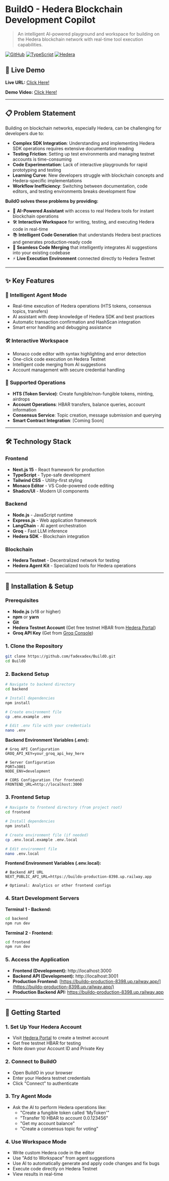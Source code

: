 # BuildO - Hedera Blockchain Development Copilot

> An intelligent AI-powered playground and workspace for building on the Hedera blockchain network with real-time tool execution capabilities.

[![GitHub](https://img.shields.io/badge/GitHub-BuildO-blue?logo=github)](https://github.com/fadexadex/BuildO.git)
[![TypeScript](https://img.shields.io/badge/TypeScript-96.7%25-blue?logo=typescript)](https://www.typescriptlang.org/)
[![Hedera](https://img.shields.io/badge/Hedera-Testnet-purple)](https://hedera.com/)

## 🚀 Live Demo

**Live URL:** [Click Here!](https://build-o.vercel.app/)

**Demo Video:** [Click Here!](https://youtu.be/cVV9ZzwM-zo?si=IboCFyC8q_BMhs_1)

---

## 📋 Problem Statement

Building on blockchain networks, especially Hedera, can be challenging for developers due to:

- **Complex SDK Integration**: Understanding and implementing Hedera SDK operations requires extensive documentation reading
- **Testing Friction**: Setting up test environments and managing testnet accounts is time-consuming
- **Code Experimentation**: Lack of interactive playgrounds for rapid prototyping and testing
- **Learning Curve**: New developers struggle with blockchain concepts and Hedera-specific implementations
- **Workflow Inefficiency**: Switching between documentation, code editors, and testing environments breaks development flow

**BuildO solves these problems by providing:**
- 🤖 **AI-Powered Assistant** with access to real Hedera tools for instant blockchain operations
- 🛠️ **Interactive Workspace** for writing, testing, and executing Hedera code in real-time
- 📚 **Intelligent Code Generation** that understands Hedera best practices and generates production-ready code
- 🔄 **Seamless Code Merging** that intelligently integrates AI suggestions into your existing codebase
- ⚡ **Live Execution Environment** connected directly to Hedera Testnet

---

## ✨ Key Features

### 🤖 **Intelligent Agent Mode**
- Real-time execution of Hedera operations (HTS tokens, consensus topics, transfers)
- AI assistant with deep knowledge of Hedera SDK and best practices
- Automatic transaction confirmation and HashScan integration
- Smart error handling and debugging assistance

### 🛠️ **Interactive Workspace**
- Monaco code editor with syntax highlighting and error detection
- One-click code execution on Hedera Testnet
- Intelligent code merging from AI suggestions
- Account management with secure credential handling

### 🔧 **Supported Operations**
- **HTS (Token Service)**: Create fungible/non-fungible tokens, minting, airdrops
- **Account Operations**: HBAR transfers, balance queries, account information
- **Consensus Service**: Topic creation, message submission and querying
- **Smart Contract Integration**: [Coming Soon]

---

## 🛠️ Technology Stack

### Frontend
- **Next.js 15** - React framework for production
- **TypeScript** - Type-safe development
- **Tailwind CSS** - Utility-first styling
- **Monaco Editor** - VS Code-powered code editing
- **Shadcn/UI** - Modern UI components

### Backend
- **Node.js** - JavaScript runtime
- **Express.js** - Web application framework
- **LangChain** - AI agent orchestration
- **Groq** - Fast LLM inference
- **Hedera SDK** - Blockchain integration

### Blockchain
- **Hedera Testnet** - Decentralized network for testing
- **Hedera Agent Kit** - Specialized tools for Hedera operations

---

## 🚀 Installation & Setup

### Prerequisites
- **Node.js** (v18 or higher)
- **npm** or **yarn**
- **Git**
- **Hedera Testnet Account** (Get free testnet HBAR from [Hedera Portal](https://portal.hedera.com/))
- **Groq API Key** (Get from [Groq Console](https://console.groq.com/))

### 1. Clone the Repository
```bash
git clone https://github.com/fadexadex/BuildO.git
cd BuildO
```

### 2. Backend Setup
```bash
# Navigate to backend directory
cd backend

# Install dependencies
npm install

# Create environment file
cp .env.example .env

# Edit .env file with your credentials
nano .env
```

**Backend Environment Variables (.env):**
```env
# Groq API Configuration
GROQ_API_KEY=your_groq_api_key_here

# Server Configuration
PORT=3001
NODE_ENV=development

# CORS Configuration (for frontend)
FRONTEND_URL=http://localhost:3000
```

### 3. Frontend Setup
```bash
# Navigate to frontend directory (from project root)
cd frontend

# Install dependencies
npm install

# Create environment file (if needed)
cp .env.local.example .env.local

# Edit environment file
nano .env.local
```

**Frontend Environment Variables (.env.local):**
```env
# Backend API URL
NEXT_PUBLIC_API_URL=https://buildo-production-8398.up.railway.app

# Optional: Analytics or other frontend configs
```

### 4. Start Development Servers

**Terminal 1 - Backend:**
```bash
cd backend
npm run dev
```

**Terminal 2 - Frontend:**
```bash
cd frontend
npm run dev
```

### 5. Access the Application
- **Frontend (Development):** http://localhost:3000
- **Backend API (Development):** http://localhost:3001
- **Production Frontend:** [https://buildo-production-8398.up.railway.app/](https://buildo-production-8398.up.railway.app/)
- **Production Backend API:** https://buildo-production-8398.up.railway.app

---

## 🔑 Getting Started

### 1. **Set Up Your Hedera Account**
- Visit [Hedera Portal](https://portal.hedera.com/) to create a testnet account
- Get free testnet HBAR for testing
- Note down your Account ID and Private Key

### 2. **Connect to BuildO**
- Open BuildO in your browser
- Enter your Hedera testnet credentials
- Click "Connect" to authenticate

### 3. **Try Agent Mode**
- Ask the AI to perform Hedera operations like:
  - "Create a fungible token called 'MyToken'"
  - "Transfer 10 HBAR to account 0.0.123456"
  - "Get my account balance"
  - "Create a consensus topic for voting"

### 4. **Use Workspace Mode**
- Write custom Hedera code in the editor
- Use "Add to Workspace" from agent suggestions
- Use AI to automatically generate and apply code changes and fix bugs
- Execute code directly on Hedera Testnet
- View results in real-time




